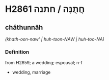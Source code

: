 # H2861 חֲתֻנָּה / חתנה

## chăthunnâh

_(khath-oon-naw' | huh-toon-NAW | huh-too-NA)_

### Definition

from H2859; a wedding; espousal; n-f

- wedding, marriage
